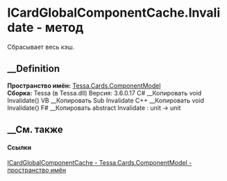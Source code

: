 # ICardGlobalComponentCache.Invalidate - метод
Сбрасывает весь кэш.
##  __Definition
 **Пространство имён:**
[Tessa.Cards.ComponentModel](N_Tessa_Cards_ComponentModel.htm)  
 **Сборка:** Tessa (в Tessa.dll) Версия: 3.6.0.17
C# __Копировать
     void Invalidate()
VB __Копировать
     Sub Invalidate
C++ __Копировать
     void Invalidate()
F# __Копировать
     abstract Invalidate : unit -> unit 
## __См. также
#### Ссылки
[ICardGlobalComponentCache -
](T_Tessa_Cards_ComponentModel_ICardGlobalComponentCache.htm)
[Tessa.Cards.ComponentModel - пространство
имён](N_Tessa_Cards_ComponentModel.htm)

